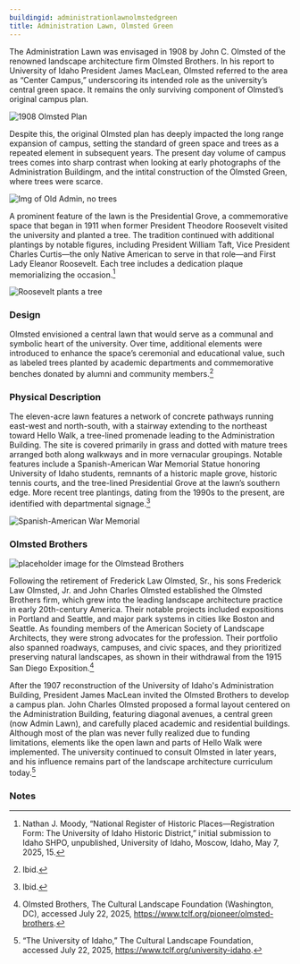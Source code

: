 ```yaml
---
buildingid: administrationlawnolmstedgreen
title: Administration Lawn, Olmsted Green
---
```


The Administration Lawn was envisaged in 1908 by John C. Olmsted of the renowned landscape architecture firm Olmsted Brothers. In his report to University of Idaho President James MacLean, Olmsted referred to the area as “Center Campus,” underscoring its intended role as the university’s central green space. It remains the only surviving component of Olmsted’s original campus plan.  

![1908 Olmsted Plan](https://objects.lib.uidaho.edu/lrcdp/small/lrcdp-1908_sm.jpg)

 Despite this, the original Olmsted plan has deeply impacted the long range expansion of campus, setting the standard of green space and trees as a repeated element in subsequent years. The present day volume of campus trees comes into sharp contrast when looking at early photographs of the Administration Buildingm, and the intital construction of the Olmsted Green, where trees were scarce. 

![Img of Old Admin, no trees](https://objects.lib.uidaho.edu/campus/small/campus02095_sm.jpg)
 
A prominent feature of the lawn is the Presidential Grove, a commemorative space that began in 1911 when former President Theodore Roosevelt visited the university and planted a tree. The tradition continued with additional plantings by notable figures, including President William Taft, Vice President Charles Curtis—the only Native American to serve in that role—and First Lady Eleanor Roosevelt. Each tree includes a dedication plaque memorializing the occasion.[^1]  

![Roosevelt plants a tree](https://objects.lib.uidaho.edu/uihistorical/small/spec_uihp422_sm.jpg)  

### Design  

Olmsted envisioned a central lawn that would serve as a communal and symbolic heart of the university. Over time, additional elements were introduced to enhance the space’s ceremonial and educational value, such as labeled trees planted by academic departments and commemorative benches donated by alumni and community members.[^2]  

### Physical Description

The eleven-acre lawn features a network of concrete pathways running east-west and north-south, with a stairway extending to the northeast toward Hello Walk, a tree-lined promenade leading to the Administration Building. The site is covered primarily in grass and dotted with mature trees arranged both along walkways and in more vernacular groupings. Notable features include a Spanish-American War Memorial Statue honoring University of Idaho students, remnants of a historic maple grove, historic tennis courts, and the tree-lined Presidential Grove at the lawn’s southern edge. More recent tree plantings, dating from the 1990s to the present, are identified with departmental signage.[^3]

![Spanish-American War Memorial](https://objects.lib.uidaho.edu/campus/small/campus03067_sm.jpg)

### Olmsted Brothers 
![placeholder image for the Olmstead Brothers](https://www.tclf.org/sites/default/files/styles/crop_268x268/public/thumbnails/image/Olmsted-Brothers_sig.jpg?itok=VoHNW0Yt) 

Following the retirement of Frederick Law Olmsted, Sr., his sons Frederick Law Olmsted, Jr. and John Charles Olmsted established the Olmsted Brothers firm, which grew into the leading landscape architecture practice in early 20th-century America. Their notable projects included expositions in Portland and Seattle, and major park systems in cities like Boston and Seattle. As founding members of the American Society of Landscape Architects, they were strong advocates for the profession. Their portfolio also spanned roadways, campuses, and civic spaces, and they prioritized preserving natural landscapes, as shown in their withdrawal from the 1915 San Diego Exposition.[^4]  

After the 1907 reconstruction of the University of Idaho's Administration Building, President James MacLean invited the Olmsted Brothers to develop a campus plan. John Charles Olmsted proposed a formal layout centered on the Administration Building, featuring diagonal avenues, a central green (now Admin Lawn), and carefully placed academic and residential buildings. Although most of the plan was never fully realized due to funding limitations, elements like the open lawn and parts of Hello Walk were implemented. The university continued to consult Olmsted in later years, and his influence remains part of the landscape architecture curriculum today.[^5]  

### Notes  

[^1]:  Nathan J. Moody, “National Register of Historic Places—Registration Form: The University of Idaho Historic District,” initial submission to Idaho SHPO, unpublished, University of Idaho, Moscow, Idaho, May 7, 2025, 15.  
[^2]: Ibid.  
[^3]: Ibid.  
[^4]:  Olmsted Brothers, The Cultural Landscape Foundation (Washington, DC), accessed July 22, 2025, https://www.tclf.org/pioneer/olmsted-brothers.  
[^5]: “The University of Idaho,” The Cultural Landscape Foundation, accessed July 22, 2025, https://www.tclf.org/university-idaho. 